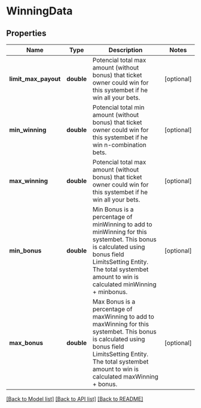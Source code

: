 # WinningData

## Properties
Name | Type | Description | Notes
------------ | ------------- | ------------- | -------------
**limit_max_payout** | **double** | Potencial total max amount (without bonus) that ticket owner could win for this systembet if he win all your bets. | [optional] 
**min_winning** | **double** | Potencial total min amount (without bonus) that ticket owner could win for this systembet if he win n-combination bets. | [optional] 
**max_winning** | **double** | Potencial total max amount (without bonus) that ticket owner could win for this systembet if he win all your bets. | [optional] 
**min_bonus** | **double** | Min Bonus is a percentage of minWinning to add to minWinning for this systembet. This bonus is calculated using bonus field LimitsSetting Entity. The total systembet amount to win is calculated minWinning + minbonus. | [optional] 
**max_bonus** | **double** | Max Bonus is a percentage of maxWinning to add to maxWinning for this systembet. This bonus is calculated using bonus field LimitsSetting Entity. The total systembet amount to win is calculated maxWinning + bonus. | [optional] 

[[Back to Model list]](../README.md#documentation-for-models) [[Back to API list]](../README.md#documentation-for-api-endpoints) [[Back to README]](../README.md)


